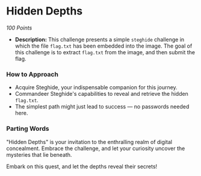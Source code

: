 # Hidden Depths
*100 Points*
- **Description:** This challenge presents a simple `steghide` challenge in which the file `flag.txt` has been embedded into the image. The goal of this challenge is to extract `flag.txt` from the image, and then submit the flag. 


### How to Approach

- Acquire Steghide, your indispensable companion for this journey.
- Commandeer Steghide's capabilities to reveal and retrieve the hidden `flag.txt`.
- The simplest path might just lead to success — no passwords needed here.




### Parting Words

"Hidden Depths" is your invitation to the enthralling realm of digital concealment. Embrace the challenge, and let your curiosity uncover the mysteries that lie beneath.

Embark on this quest, and let the depths reveal their secrets!
